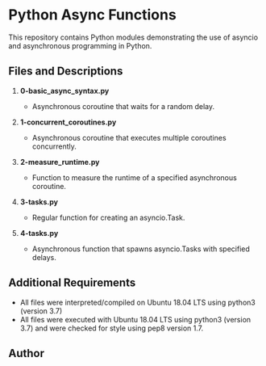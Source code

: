 # Python Async Functions

This repository contains Python modules demonstrating the use of asyncio and asynchronous programming in Python.

## Files and Descriptions

1. **0-basic_async_syntax.py**
   - Asynchronous coroutine that waits for a random delay.

2. **1-concurrent_coroutines.py**
   - Asynchronous coroutine that executes multiple coroutines concurrently.

3. **2-measure_runtime.py**
   - Function to measure the runtime of a specified asynchronous coroutine.

4. **3-tasks.py**
   - Regular function for creating an asyncio.Task.

5. **4-tasks.py**
   - Asynchronous function that spawns asyncio.Tasks with specified delays.


## Additional Requirements

- All files were interpreted/compiled on Ubuntu 18.04 LTS using python3 (version 3.7)
- All files were executed with Ubuntu 18.04 LTS using python3 (version 3.7) and were checked for style using pep8 version 1.7.


## Author
